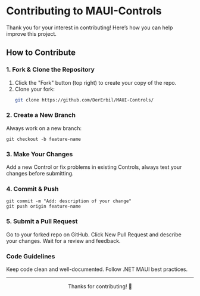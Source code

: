 # Contributing to MAUI-Controls  

Thank you for your interest in contributing! Here’s how you can help improve this project.  

## How to Contribute  

### 1. Fork & Clone the Repository  
1. Click the "Fork" button (top right) to create your copy of the repo.  
2. Clone your fork:  
   ```sh
   git clone https://github.com/DerErbil/MAUI-Controls/
   ```


### 2. Create a New Branch
Always work on a new branch:
```
git checkout -b feature-name
```


### 3. Make Your Changes
Add a new Control or fix problems in existing Controls, always test your changes before submitting.


### 4. Commit & Push
```
git commit -m "Add: description of your change"
git push origin feature-name
```


### 5. Submit a Pull Request
Go to your forked repo on GitHub.
Click New Pull Request and describe your changes.
Wait for a review and feedback.


### Code Guidelines

Keep code clean and well-documented.
Follow .NET MAUI best practices.

---
<p align="center">
  Thanks for contributing! 🚀
</p>
